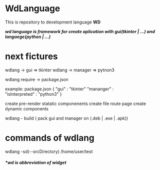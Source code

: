 # WdLanguage
This is repository to development language **WD**

***wd language is framework for create aplication with gui(tkinter | ...) and langaege(python | ...)***

# next fictures
wdlang -> gui => tkinter
wdlang -> manager => pytnon3

wdlang require -> package.json

example:
  package.json
    {
      "gui" : "tkinter"
      "mananger" :  
        "isInterpreted" : "python3"
    }


create pre-render statatic componenents
create file route page
create dynamic components

wdlang - build ( pack gui and manager on (.deb | .exe | .apk))

# commands of wdlang
wdlang -sd(--srcDirectory) /home/user/test

##### *wd is abbreviation of widget
